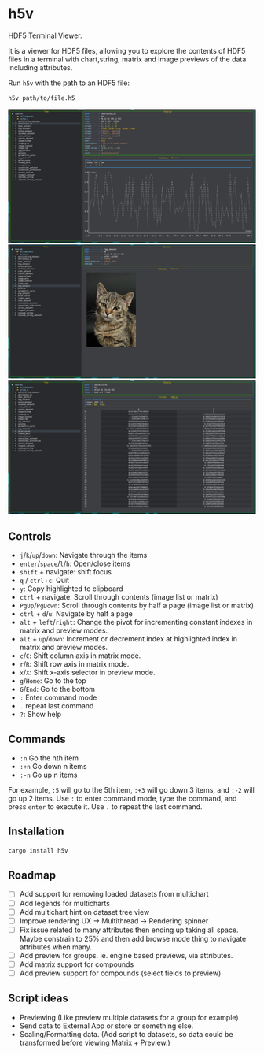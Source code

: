 # h5v

HDF5 Terminal Viewer.

It is a viewer for HDF5 files, allowing you to explore the contents of HDF5 files in a terminal with chart,string, matrix and image previews of the data including attributes.

Run `h5v` with the path to an HDF5 file:

```bash
h5v path/to/file.h5
```

![](./docs/chart_example.png)
![](./docs/image_example.png)
![](./docs/matrix_example.png)

## Controls

- `j`/`k`/`up`/`down`: Navigate through the items
- `enter`/`space`/`l`/`h`: Open/close items
- `shift` + navigate: shift focus
- `q` / `ctrl`+`c`: Quit
- `y`: Copy highlighted to clipboard
- `ctrl` + navigate: Scroll through contents (image list or matrix)
- `PgUp`/`PgDown`: Scroll through contents by half a page (image list or matrix)
- `ctrl` + `d`/`u`: Navigate by half a page
- `alt` + `left`/`right`: Change the pivot for incrementing constant indexes in matrix and preview modes.
- `alt` + `up`/`down`: Increment or decrement index at highlighted index in matrix and preview modes.
- `c`/`C`: Shift column axis in matrix mode.
- `r`/`R`: Shift row axis in matrix mode.
- `x`/`X`: Shift x-axis selector in preview mode.
- `g`/`Home`: Go to the top
- `G`/`End`: Go to the bottom
- `:` Enter command mode
- `.` repeat last command
- `?`: Show help

## Commands

- `:n` Go the nth item
- `:+n` Go down n items
- `:-n` Go up n items

For example, `:5` will go to the 5th item, `:+3` will go down 3 items, and `:-2` will go up 2 items.
Use `:` to enter command mode, type the command, and press `enter` to execute it.
Use `.` to repeat the last command.

## Installation

```bash
cargo install h5v
```

## Roadmap

- [ ] Add support for removing loaded datasets from multichart
- [ ] Add legends for multicharts
- [ ] Add multichart hint on dataset tree view
- [ ] Improve rendering UX -> Multithread -> Rendering spinner
- [ ] Fix issue related to many attributes then ending up taking all space. Maybe constrain to 25% and then add browse mode thing to navigate attributes when many.
- [ ] Add preview for groups. ie. engine based previews, via attributes.
- [ ] Add matrix support for compounds
- [ ] Add preview support for compounds (select fields to preview)

## Script ideas

- Previewing (Like preview multiple datasets for a group for example)
- Send data to External App or store or something else.
- Scaling/Formatting data. (Add script to datasets, so data could be transformed before viewing Matrix + Preview.)
